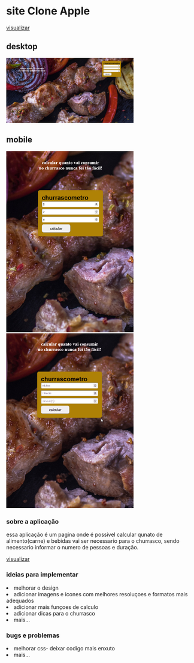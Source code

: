 # site Clone Apple

<a href="https://vilmar-moreira-souza.github.io/churrasco/" target="blank">visualizar</a>
<h2>desktop</h2>
<img src="./imagens/Captura1.png" width="340" alt="print da tela">
<h2>mobile</h2>
<img src="./imagens/Captura0.png" width="340" alt="print da tela">
<br>
<img src="./imagens/churras.gif" width="340" alt="gif">


<h3>sobre a aplicação</h3>


<p>essa aplicação é um pagina onde é possivel calcular qunato de alimento(carne) e bebidas vai ser necessario para o churrasco, sendo necessario informar o numero de pessoas e duração. </p>

 <a href="https://vilmar-moreira-souza.github.io/churrasco/" target="blank">visualizar </a>
 

<h3>ideias para implementar</h3>

 <li>melhorar o design</li>
<li> adicionar imagens e icones com melhores resoluçoes e formatos mais adequados</li>
<li> adicionar mais funçoes de calculo</li>
<li> adicionar dicas para o churrasco</li>
<li> mais...</li>

<h3>bugs e problemas</h3>

<li>melhorar css- deixar codigo mais enxuto  </li>
<li> mais...</li>